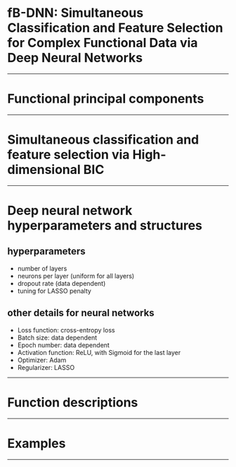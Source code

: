 # fB-DNN: Simultaneous Classification and Feature Selection for Complex Functional Data via Deep Neural Networks
------------------------------------------------

# Functional principal components
------------------------------------------------

# Simultaneous classification and feature selection via High-dimensional BIC
------------------------------------------------

# Deep neural network hyperparameters and structures
## hyperparameters
- number of layers 
- neurons per layer (uniform for all layers)
- dropout rate (data dependent)
- tuning for LASSO penalty
## other details for neural networks 
- Loss function: cross-entropy loss
- Batch size: data dependent
- Epoch number: data dependent
- Activation function: ReLU, with Sigmoid for the last layer
- Optimizer: Adam
- Regularizer: LASSO
-------------------------------------------------------------

# Function descriptions
-------------------------------------------------------------

# Examples
-------------------------------------------------------------

